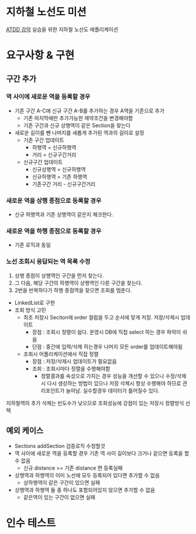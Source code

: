 # 지하철 노선도 미션

[ATDD 강의](https://edu.nextstep.camp/c/R89PYi5H) 실습을 위한 지하철 노선도 애플리케이션

# 요구사항 & 구현

## 구간 추가

### 역 사이에 새로운 역을 등록할 경우

- 기존 구간 A-C에 신규 구간 A-B를 추가하는 경우 A역을 기준으로 추가
  - 기존 마지막에만 추가가능한 제약조건을 변경해야함 
  - 기존 구간과 신규 상행역이 같은 Section을 찾는다
- 새로운 길이를 뺀 나머지를 새롭게 추가된 역과의 길이로 설정
  - 기존 구간 업데이트 
    - 하행역 = 신규하행역
    - 거리 = 신규구간거리
  - 신규구간 업데이트
    - 신규상행역 = 신규하행역
    - 신규하행역 = 기존 하행역
    - 기존구간 거리 - 신규구간거리

### 새로운 역을 상행 종점으로 등록할 경우
- 신규 하행역과 기존 상행역이 같은지 체크한다.

### 새로운 역을 하행 종점으로 등록할 경우
- 기존 로직과 동일

### 노선 조회시 응답되는 역 목록 수정

1. 상행 종점이 상행역인 구간을 먼저 찾는다.
2. 그 다음, 해당 구간의 하행역이 상행역인 다른 구간을 찾는다.
3. 2번을 반복하다가 하행 종점역을 찾으면 조회를 멈춘다.

- LinkedList로 구현
- 조회 방식 고민 
  - 최초 저장시 Seciton에 order 컬럼을 두고 순서에 맞게 저장. 저장/삭제시 업데이트
    - 장점 : 조회시 정렬이 쉽다. 운영시 DB에 직접 select 하는 경우 파악이 쉬움
    - 단점 : 중간에 입력/삭제 하는경우 나머지 모든 order를 업데이트해야됨
  - 조회시 어플리케이션에서 직접 정렬 
    - 장점 : 저장/삭제시 업데이트가 필요없음
    - 조회 : 조회시마다 정렬을 수행해야함
      - 정렬결과를 속성으로 가지는 경우 성능을 개선할 수 있으나 수정/삭제시 다시 생성하는 방법이 있으나 저장 삭제시 항상 수행해야 하므로 관리포인트가 늘어남. 실수할경우 데이터가 틀어질수 있다.

지하철역의 추가 삭제는 빈도수가 낮으므로 조회성능에 강점이 있는 저장시 정렬방식 선택

## 예외 케이스
- Sections addSection 검증로직 수정할것
- 역 사이에 새로운 역을 등록할 경우 기존 역 사이 길이보다 크거나 같으면 등록을 할 수 없음
  - 신규 distance >= 기존 distance 면 등록실패
- 상행역과 하행역이 이미 노선에 모두 등록되어 있다면 추가할 수 없음
  - 상하행역이 같은 구간이 있으면 실패
- 상행역과 하행역 둘 중 하나도 포함되어있지 않으면 추가할 수 없음
  - 같은역이 있는 구간이 없으면 실패

# 인수 테스트